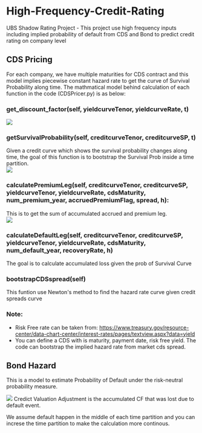 # High-Frequency-Credit-Rating
UBS Shadow Rating Project - This project use high frequency inputs including implied probability of default from CDS and Bond to predict credit rating on company level

## CDS Pricing
For each company, we have multiple maturities for CDS contract and this model implies piecewise constant hazard rate to get the curve of Survival Probability along time. The mathmatical model behind calculation of each function in the code (CDSPricer.py) is as below:

### get_discount_factor(self, yieldcurveTenor, yieldcurveRate, t)
<img src="https://render.githubusercontent.com/render/math?math=Discount Factor = e^{-rt}">

### getSurvivalProbability(self, creditcurveTenor, creditcurveSP, t)
Given a credit curve which shows the survival probability changes along time, the goal of this function is to bootstrap the Survival Prob inside a time partition.<br/>
<img src="https://render.githubusercontent.com/render/math?math=ProbSurvival_{T} = ProbSurvival_{t}*e^{-hazard*(T-t)}">

### calculatePremiumLeg(self, creditcurveTenor, creditcurveSP, yieldcurveTenor, yieldcurveRate, cdsMaturity, num_premium_year, accruedPremiumFlag, spread, h):
This is to get the sum of accumulated accrued and premium leg. <br/>
<img src="https://render.githubusercontent.com/render/math?math=Premium = spread * (annuity %2B accruedPremium)">

### calculateDefaultLeg(self, creditcurveTenor, creditcurveSP, yieldcurveTenor, yieldcurveRate, cdsMaturity, num_default_year, recoveryRate, h)
The goal is to calculate accumulated loss given the prob of Survival Curve

### bootstrapCDSspread(self)
This funtion use Newton's method to find the hazard rate curve given credit spreads curve

### Note:
* Risk Free rate can be taken from: https://www.treasury.gov/resource-center/data-chart-center/interest-rates/pages/textview.aspx?data=yield
* You can define a CDS with is maturity, payment date, risk free yield. The code can bootstrap the implied hazard rate from market cds spread.

## Bond Hazard
This is a model to estimate Probability of Default under the risk-neutral probability measure. 

<img src="https://render.githubusercontent.com/render/math?math=FairValueOfBond_{t} = Value No Default - Credit Valuation Adjustment">
Credict Valuation Adjustment is the accumulated CF that was lost due to default event. <br/>

We assume default happen in the middle of each time partition and you can increse the time partition to make the calculation more continous.


